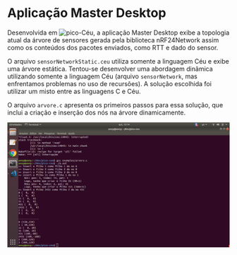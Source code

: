 # Aplicação Master Desktop

Desenvolvida em ![pico-Céu](https://github.com/ceu-lang/pico-ceu), a aplicação Master Desktop exibe a topologia atual da árvore de sensores gerada pela biblioteca nRF24Network assim como os conteúdos dos pacotes enviados, como RTT e dado do sensor.

O arquivo ```sensorNetworkStatic.ceu``` utiliza somente a linguagem Céu e exibe uma árvore estática. Tentou-se desenvolver uma abordagem dinâmica utilizando somente a linguagem Céu (arquivo ```sensorNetwork```, mas enfrentamos problemas no uso de recursões). A solução escolhida foi utilizar um misto entre as linguagens C e Céu.

O arquivo ```arvore.c``` apresenta os primeiros passos para essa solução, que inclui a criação e inserção dos nós na árvore dinamicamente.

![arvore.c](img/arvore_c.png)
